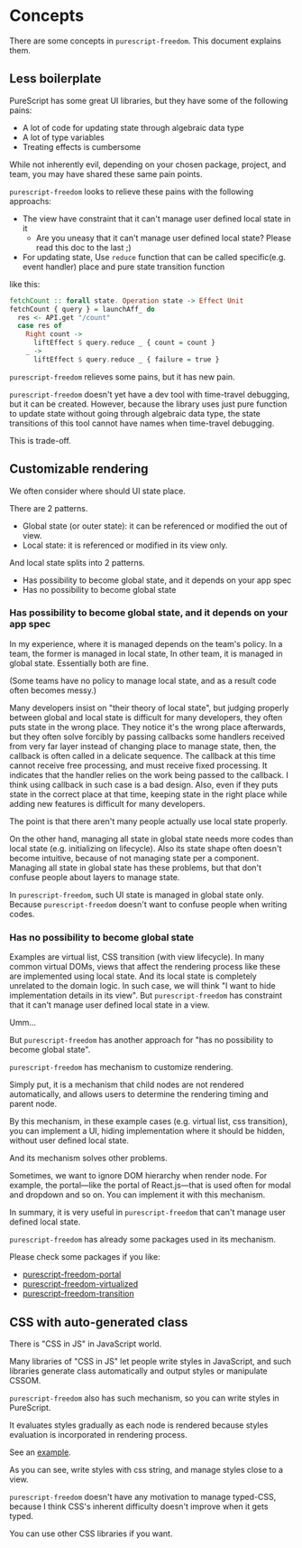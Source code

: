 # Concepts

There are some concepts in `purescript-freedom`.
This document explains them.

## Less boilerplate

PureScript has some great UI libraries, but they have some of the following pains:

- A lot of code for updating state through algebraic data type
- A lot of type variables
- Treating effects is cumbersome

While not inherently evil, depending on your chosen package, project, and team, 
you may have shared these same pain points.

`purescript-freedom` looks to relieve these pains with the following approachs:

- The view have constraint that it can't manage user defined local state in it
  - Are you uneasy that it can't manage user defined local state? Please read this doc to the last ;)
- For updating state, Use `reduce` function that can be called specific(e.g. event handler) place and pure state transition function

like this:

```purescript
fetchCount :: forall state. Operation state -> Effect Unit
fetchCount { query } = launchAff_ do
  res <- API.get "/count"
  case res of
    Right count ->
      liftEffect $ query.reduce _ { count = count }
    _ ->
      liftEffect $ query.reduce _ { failure = true }
```

`purescript-freedom` relieves some pains, but it has new pain.

`purescript-freedom` doesn't yet have a dev tool with time-travel debugging, but it can be created.
However, because the library uses just pure function to update state without going through algebraic data type,
the state transitions of this tool cannot have names when time-travel debugging.

This is trade-off.

## Customizable rendering

We often consider where should UI state place.

There are 2 patterns.

- Global state (or outer state): it can be referenced or modified the out of view.
- Local state: it is referenced or modified in its view only. 

And local state splits into 2 patterns.

- Has possibility to become global state, and it depends on your app spec
- Has no possibility to become global state

### Has possibility to become global state, and it depends on your app spec

In my experience, where it is managed depends on the team's policy.
In a team, the former is managed in local state, In other team, it is managed in global state.
Essentially both are fine.

(Some teams have no policy to manage local state, and as a result code often becomes messy.)

Many developers insist on "their theory of local state", but judging properly between global and local state is difficult for many developers, they often puts state in the wrong place.
They notice it's the wrong place afterwards, but they often solve forcibly by passing callbacks some handlers received from very far layer instead of changing place to manage state, then, the callback is often called in a delicate sequence.
The callback at this time cannot receive free processing, and must receive fixed processing.
It indicates that the handler relies on the work being passed to the callback.
I think using callback in such case is a bad design.
Also, even if they puts state in the correct place at that time, keeping state in the right place while adding new features is difficult for many developers.

The point is that there aren't many people actually use local state properly.

On the other hand, managing all state in global state needs more codes than local state (e.g. initializing on lifecycle).
Also its state shape often doesn't become intuitive, because of not managing state per a component.
Managing all state in global state has these problems, but that don't confuse people about layers to manage state.

In `purescript-freedom`, such UI state is managed in global state only.
Because `purescript-freedom` doesn't want to confuse people when writing codes.

### Has no possibility to become global state

Examples are virtual list, CSS transition (with view lifecycle).
In many common virtual DOMs, views that affect the rendering process like these are implemented using local state.
And its local state is completely unrelated to the domain logic.
In such case, we will think "I want to hide implementation details in its view".
But `purescript-freedom` has constraint that it can't manage user defined local state in a view.

Umm...

But `purescript-freedom` has another approach for "has no possibility to become global state".

`purescript-freedom` has mechanism to customize rendering.

Simply put, it is a mechanism that child nodes are not rendered automatically, and allows users to determine the rendering timing and parent node.

By this mechanism, in these example cases (e.g. virtual list, css transition), you can implement a UI, hiding implementation where it should be hidden, without user defined local state.

And its mechanism solves other problems.

Sometimes, we want to ignore DOM hierarchy when render node.
For example, the portal—like the portal of React.js—that is used often for modal and dropdown and so on.
You can implement it with this mechanism.

In summary, it is very useful in `purescript-freedom` that can't manage user defined local state.

`purescript-freedom` has already some packages used in its mechanism.

Please check some packages if you like:
- [purescript-freedom-portal](https://github.com/purescript-freedom/purescript-freedom-portal)
- [purescript-freedom-virtualized](https://github.com/purescript-freedom/purescript-freedom-virtualized)
- [purescript-freedom-transition](https://github.com/purescript-freedom/purescript-freedom-transition)

## CSS with auto-generated class

There is "CSS in JS" in JavaScript world.

Many libraries of "CSS in JS" let people write styles in JavaScript, and such libraries generate class automatically and output styles or manipulate CSSOM.

`purescript-freedom` also has such mechanism, so you can write styles in PureScript.

It evaluates styles gradually as each node is rendered because styles evaluation is incorporated in rendering process.

See an [example](https://github.com/purescript-freedom/purescript-freedom/blob/master/examples/counter/src/Main.purs).

As you can see, write styles with css string, and manage styles close to a view.

`purescript-freedom` doesn't have any motivation to manage typed-CSS, because I think CSS's inherent difficulty doesn't improve when it gets typed.

You can use other CSS libraries if you want.
